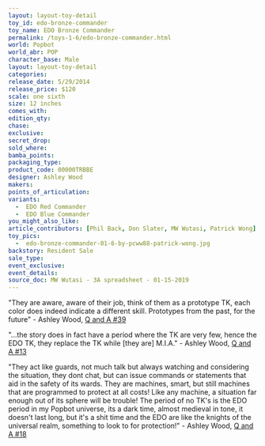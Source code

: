 ```yaml
---
layout: layout-toy-detail 
toy_id: edo-bronze-commander
toy_name: EDO Bronze Commander
permalink: /toys-1-6/edo-bronze-commander.html
world: Popbot
world_abr: POP
character_base: Male
layout: layout-toy-detail
categories: 
release_date: 5/29/2014
release_price: $120 
scale: one sixth
size: 12 inches
comes_with: 
edition_qty: 
chase: 
exclusive: 
secret_drop: 
sold_where: 
bamba_points: 
packaging_type: 
product_code: 00000TRBBE
designer: Ashley Wood
makers: 
points_of_articulation: 
variants: 
  -  EDO Red Commander
  -  EDO Blue Commander
you_might_also_like: 
article_contributors: [Phil Back, Don Slater, MW Wutasi, Patrick Wong]
toy_pics: 
  -  edo-bronze-commander-01-6-by-pcww88-patrick-wong.jpg
backstory: Resident Sale
sale_type: 
event_exclusive: 
event_details: 
source_doc: MW Wutasi - 3A spreadsheet - 01-15-2019
---
```

"They are aware, aware of their job, think of them as a prototype TK, each color does indeed indicate a different skill. Prototypes from the past, for the future" - Ashley Wood, <a href="https://www.worldofthreea.com/threea-production-blog/qa39" target="_blank">Q and A #39</a> 

"...the story does in fact have a period where the TK are very few, hence the EDO TK, they replace the TK while [they are] M.I.A." - Ashley Wood, <a href="https://www.worldofthreea.com/threea-production-blog/qa13" target="_blank">Q and A #13</a> 

"They act like guards, not much talk but always watching and considering the situation, they dont chat, but can issue commands or statements that aid in the safety of its wards. They are machines, smart, but still machines that are programmed to protect at all costs! Like any machine, a situation far enough out of its sphere will be trouble! The period of no TK's is the EDO period in my Popbot universe, its a dark time, almost medieval in tone, it doesn't last long, but it's a shit time and the EDO are like the knights of the universal realm, something to look to for protection!" - Ashley Wood, <a href="http://worldof3alegion.forumotion.com/t287-qa-sessions-with-ashley-wood" target="_blank">Q and A #18</a> 